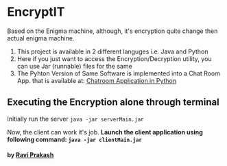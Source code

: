 # EncryptIT

Based on the Enigma machine, although, it's encryption quite change then actual enigma machine.

1. This project is available in 2 different languges i.e. Java and Python
2. Here if you just want to access the Encryption/Decryption utility, you can use Jar (runnable) files for the same
3. The Pyhton Version of Same Software is implemented into a Chat Room App. that is available at:
[Chatroom Application in Python](https://github.com/ravi-prakash1907/Chatroom-Application)

## Executing the Encryption alone through terminal

Initially run the server
```java -jar serverMain.jar```

Now, the client can work it's job. <b />
Launch the client application using following command:
```java -jar clientMain.jar```

#### by [Ravi Prakash]( https://raviprakashravi.cf/ )
